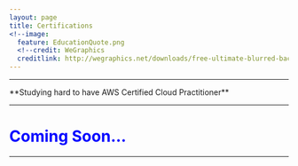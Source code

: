 ```yaml
---
layout: page
title: Certifications
<!--image:
  feature: EducationQuote.png 
  <!--credit: WeGraphics
  creditlink: http://wegraphics.net/downloads/free-ultimate-blurred-background-pack/ -->
---
```



<hr/>
**Studying hard to have AWS Certified Cloud Practitioner**
<hr/>
<h1 style="color: blue;">    Coming Soon...</h1>
<hr/>
